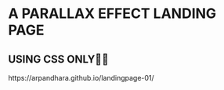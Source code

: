 <html>
  <head></head>
  <body>
    <h1>A PARALLAX EFFECT LANDING PAGE</h1>
    <h2>USING CSS ONLY🤫🤫</h2>
    <P>https://arpandhara.github.io/landingpage-01/</P>
  </body>
</html>
